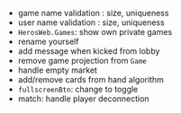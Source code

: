 * game name validation : size, uniqueness
* user name validation : size, uniqueness
* `HerosWeb.Games`: show own private games
* rename yourself
* add message when kicked from lobby
* remove game projection from `Game`
* handle empty market
* add/remove cards from hand algorithm
* `fullscreenBtn`: change to toggle
* match: handle player deconnection
